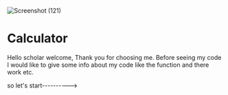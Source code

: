 ![Screenshot (121)](https://user-images.githubusercontent.com/83746525/150186003-624da786-d971-46e3-9ca2-90871ecc3f7a.png)
# Calculator
Hello scholar welcome, Thank you for choosing me.
Before seeing my code I would like to give some info about my code like the function and there work etc.

so let's start---------->
